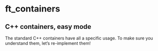 # ft_containers
## C++ containers, easy mode

The standard C++ containers have all a specific usage.
To make sure you understand them, let’s re-implement them!
